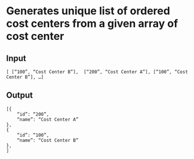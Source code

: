 # Generates unique list of ordered cost centers from a given array of cost center

## Input
```
[ [“100”, “Cost Center B”],  [“200”, “Cost Center A”], [“100”, “Cost Center B”], …]
```

## Output
```
[{
    “id”: “200”,
    “name”: “Cost Center A”
},
{
    “id”: “100”,
    “name”: “Cost Center B”
},
]
```